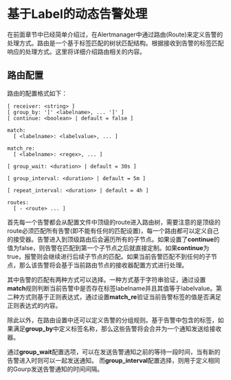 # 基于Label的动态告警处理

在前面章节中已经简单介绍过，在Alertmanager中通过路由(Route)来定义告警的处理方式。路由是一个基于标签匹配的树状匹配结构。根据接收到告警的标签匹配响应的处理方式。这里将详细介绍路由相关的内容。

## 路由配置

路由的配置格式如下：

```
[ receiver: <string> ]
[ group_by: '[' <labelname>, ... ']' ]
[ continue: <boolean> | default = false ]

match:
  [ <labelname>: <labelvalue>, ... ]

match_re:
  [ <labelname>: <regex>, ... ]

[ group_wait: <duration> | default = 30s ]

[ group_interval: <duration> | default = 5m ]

[ repeat_interval: <duration> | default = 4h ]

routes:
  [ - <route> ... ]
```

首先每一个告警都会从配置文件中顶级的route进入路由树，需要注意的是顶级的route必须匹配所有告警(即不能有任何的匹配设置)，每一个路由都可以定义自己的接受器。告警进入到顶级路由后会遍历所有的子节点。如果设置了**continue**的值为false，则告警在匹配到第一个子节点之后就直接定制。如果**continue**为true，报警则会继续进行后续子节点的匹配。如果当前告警匹配不到任何的子节点，那么该告警将会基于当前路由节点的接收器配置方式进行处理。

其中告警的匹配有两种方式可以选择。一种方式基于字符串验证，通过设置**match**规则判断当前告警中是否存在标签labelname并且其值等于labelvalue。第二种方式则基于正则表达式，通过设置**match_re**验证当前告警标签的值是否满足正则表达式的内容。

除此以外，在路由设置中还可以定义告警的分组规则。基于告警中包含的标签，如果满足**group_by**中定义标签名称，那么这些告警将会合并为一个通知发送给接收器。

通过**group_wait**配置选项，可以在发送告警通知之前的等待一段时间，当有新的告警进入时则可以一起发送通知。
而**group_interval**配置选择，则用于定义相同的Gourp发送告警通知的时间间隔。